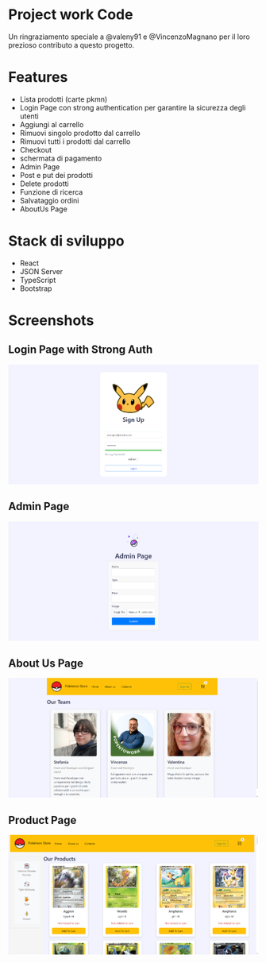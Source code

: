 # Project work Code
Un ringraziamento speciale a @valeny91 e @VincenzoMagnano per il loro prezioso contributo a questo progetto.

# Features
- Lista prodotti (carte pkmn)
- Login Page con strong authentication per garantire la sicurezza degli utenti
- Aggiungi al carrello
- Rimuovi singolo prodotto dal carrello
- Rimuovi tutti i prodotti dal carrello
- Checkout
- schermata di pagamento
- Admin Page
- Post e put dei prodotti
- Delete prodotti
- Funzione di ricerca
- Salvataggio ordini
- AboutUs Page

# Stack di sviluppo
- React
- JSON Server
- TypeScript
- Bootstrap

# Screenshots
## Login Page with Strong Auth
![Login](public/screenshots/signup.png)
## Admin Page
![Admin](public/screenshots/admin-page.png)
## About Us Page
![About-us](public/screenshots/aboutus-page.png)
## Product Page
![Product-page](public/screenshots/product-page.png)
